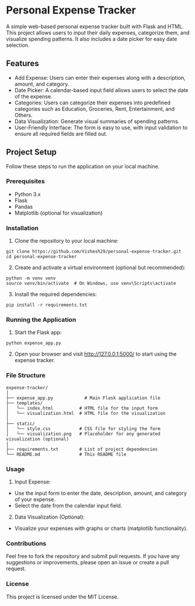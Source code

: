 # Personal Expense Tracker
A simple web-based personal expense tracker built with Flask and HTML. This project allows users to input their daily expenses, categorize them, and visualize spending patterns. It also includes a date picker for easy date selection.

## Features
- Add Expense: Users can enter their expenses along with a description, amount, and category.
- Date Picker: A calendar-based input field allows users to select the date of the expense.
- Categories: Users can categorize their expenses into predefined categories such as Education, Groceries, Rent, Entertainment, and Others.
- Data Visualization: Generate visual summaries of spending patterns.
- User-Friendly Interface: The form is easy to use, with input validation to ensure all required fields are filled out.

## Project Setup
Follow these steps to run the application on your local machine.

### Prerequisites
- Python 3.x
- Flask
- Pandas
- Matplotlib (optional for visualization)

### Installation
1. Clone the repository to your local machine:
```
git clone https://github.com/Vishesh29/personal-expense-tracker.git
cd personal-expense-tracker
```

2. Create and activate a virtual environment (optional but recommended):
```
python -m venv venv
source venv/bin/activate  # On Windows, use venv\Scripts\activate
```

3. Install the required dependencies:
```
pip install -r requirements.txt
```

### Running the Application
1. Start the Flask app:
```
python expense_app.py
```

2. Open your browser and visit http://127.0.0.1:5000/ to start using the expense tracker.


### File Structure
```
expense-tracker/
│
├── expense_app.py            # Main Flask application file
├── templates/
│   └── index.html          # HTML file for the input form
│   └── visualization.html  # HTML file for the visualization
│
├── static/
│   └── style.css           # CSS file for styling the form
│   └── visualization.png   # Placeholder for any generated visualization (optional)
│
├── requirements.txt        # List of project dependencies
└── README.md               # This README file
```

### Usage
1. Input Expense:
  - Use the input form to enter the date, description, amount, and category of your expense.
  - Select the date from the calendar input field.

2. Data Visualization (Optional):
  - Visualize your expenses with graphs or charts (matplotlib functionality).

### Contributions
Feel free to fork the repository and submit pull requests. If you have any suggestions or improvements, please open an issue or create a pull request.

### License
This project is licensed under the MIT License.
